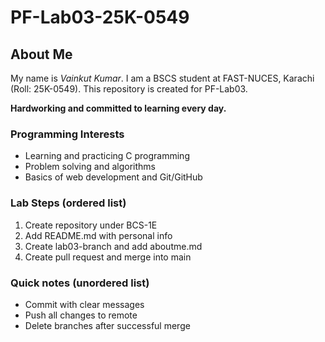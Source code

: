 # PF-Lab03-25K-0549

## About Me
My name is *Vainkut Kumar*. I am a BSCS student at FAST-NUCES, Karachi (Roll: 25K-0549). This repository is created for PF-Lab03.

**Hardworking and committed to learning every day.**

### Programming Interests
- Learning and practicing C programming
- Problem solving and algorithms
- Basics of web development and Git/GitHub

### Lab Steps (ordered list)
1. Create repository under BCS-1E
2. Add README.md with personal info
3. Create lab03-branch and add aboutme.md
4. Create pull request and merge into main

### Quick notes (unordered list)
- Commit with clear messages
- Push all changes to remote
- Delete branches after successful merge
